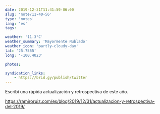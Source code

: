 ```yaml
---
date: 2019-12-31T11:41:59-06:00
slug: 'note/11-40-56'
type: 'notes'
lang: 'es'
tags:

weather: '11.3°C'
weather_summary: 'Mayormente Nublado'
weather_icon: 'partly-cloudy-day'
lat: '25.7555'
long: '-100.4023'

photos:

syndication_links:
    - https://brid.gy/publish/twitter
---
```

Escribí una rápida actualización y retrospectiva de este año.

https://ramiroruiz.com/es/blog/2019/12/31/actualizacion-y-retrospectiva-del-2019/